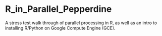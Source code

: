 # R_in_Parallel_Pepperdine
A stress test walk through of parallel processing in R, as well as an intro to installing R/Python on Google Compute Engine (GCE).
